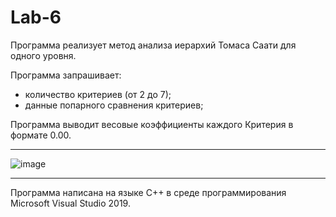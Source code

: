 # Lab-6
Программа реализует метод анализа иерархий Томаса Саати для одного уровня.

Программа запрашивает:
- количество критериев (от 2 до 7);
- данные попарного сравнения критериев;

Программа выводит весовые коэффициенты каждого Критерия в формате 0.00.
_______
![image](https://user-images.githubusercontent.com/73394587/143547959-bd647c9c-5405-419f-b063-9017974ca24c.png)
_______
Программа написана на языке C++ в среде программирования Microsoft Visual Studio 2019.

